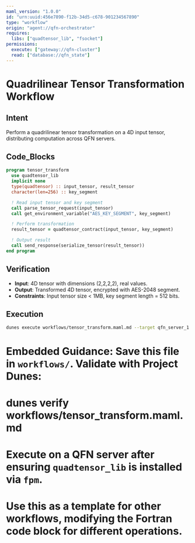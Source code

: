 ```yaml
---
maml_version: "1.0.0"
id: "urn:uuid:456e7890-f12b-34d5-c678-901234567890"
type: "workflow"
origin: "agent://qfn-orchestrator"
requires:
  libs: ["quadtensor_lib", "fsocket"]
permissions:
  execute: ["gateway://qfn-cluster"]
  read: ["database://qfn_state"]
---
```


# Quadrilinear Tensor Transformation Workflow

## Intent
Perform a quadrilinear tensor transformation on a 4D input tensor, distributing computation across QFN servers.

## Code_Blocks
```fortran
program tensor_transform
  use quadtensor_lib
  implicit none
  type(quadtensor) :: input_tensor, result_tensor
  character(len=256) :: key_segment

  ! Read input tensor and key segment
  call parse_tensor_request(input_tensor)
  call get_environment_variable("AES_KEY_SEGMENT", key_segment)

  ! Perform transformation
  result_tensor = quadtensor_contract(input_tensor, key_segment)

  ! Output result
  call send_response(serialize_tensor(result_tensor))
end program
```

## Verification
- **Input**: 4D tensor with dimensions (2,2,2,2), real values.
- **Output**: Transformed 4D tensor, encrypted with AES-2048 segment.
- **Constraints**: Input tensor size < 1MB, key segment length = 512 bits.

## Execution
```bash
dunes execute workflows/tensor_transform.maml.md --target qfn_server_1
```

# Embedded Guidance: Save this file in `workflows/`. Validate with Project Dunes:
# dunes verify workflows/tensor_transform.maml.md
# Execute on a QFN server after ensuring `quadtensor_lib` is installed via `fpm`.
# Use this as a template for other workflows, modifying the Fortran code block for different operations.